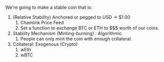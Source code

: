 We're going to make a stable coin that is: 

1. (Relative Stability) Anchored or pegged to USD -> $1.00
    1. Chainlink Price Feed
    2. Set a function to exchange BTC or ETH to $$$ worth of our coins. 
2. Stability Mechanism (Minting-burning) : Algorithmic 
    1. People can only mint the coin with enough collateral. 
3. Collateral: Exogenous (Crypto) 
    1. wEth
    2. wBTC
